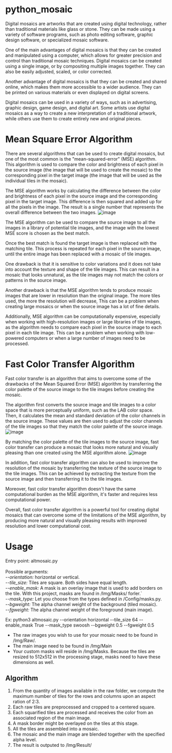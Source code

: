 # python_mosaic #
Digital mosaics are artworks that are created using digital technology, rather than traditional materials like glass or stone. They can be made using a variety of software programs, such as photo editing software, graphic design software, or specialized mosaic software.

One of the main advantages of digital mosaics is that they can be created and manipulated using a computer, which allows for greater precision and control than traditional mosaic techniques. Digital mosaics can be created using a single image, or by compositing multiple images together. They can also be easily adjusted, scaled, or color corrected.

Another advantage of digital mosaics is that they can be created and shared online, which makes them more accessible to a wider audience. They can be printed on various materials or even displayed on digital screens.

Digital mosaics can be used in a variety of ways, such as in advertising, graphic design, game design, and digital art. Some artists use digital mosaics as a way to create a new interpretation of a traditional artwork, while others use them to create entirely new and original pieces.

# Mean Square Error Algorithm #

There are several algorithms that can be used to create digital mosaics, but one of the most common is the "mean-squared-error" (MSE) algorithm. This algorithm is used to compare the color and brightness of each pixel in the source image (the image that will be used to create the mosaic) to the corresponding pixel in the target image (the image that will be used as the individual tiles in the mosaic).

The MSE algorithm works by calculating the difference between the color and brightness of each pixel in the source image and the corresponding pixel in the target image. This difference is then squared and added up for all the pixels in the image. The result is a single number that represents the overall difference between the two images.
![image](https://user-images.githubusercontent.com/83893249/215243004-c0ded7a8-9ba6-43ef-bf13-6b9046fb4363.png)


The MSE algorithm can be used to compare the source image to all the images in a library of potential tile images, and the image with the lowest MSE score is chosen as the best match.

Once the best match is found the target image is then replaced with the matching tile. This process is repeated for each pixel in the source image, until the entire image has been replaced with a mosaic of tile images.

One drawback is that it is sensitive to color variations and it does not take into account the texture and shape of the tile images. This can result in a mosaic that looks unnatural, as the tile images may not match the colors or patterns in the source image.

Another drawback is that the MSE algorithm tends to produce mosaic images that are lower in resolution than the original image. The more tiles used, the more the resolution will decrease, This can be a problem when creating large mosaics or when the source image has a lot of fine details.

Additionally, MSE algorithm can be computationally expensive, especially when working with high-resolution images or large libraries of tile images, as the algorithm needs to compare each pixel in the source image to each pixel in each tile image. This can be a problem when working with low-powered computers or when a large number of images need to be processed.

# Fast Color Transfer Algorithm #

Fast color transfer is an algorithm that aims to overcome some of the drawbacks of the Mean Squared Error (MSE) algorithm by transferring the color palette of the source image to the tile images before creating the mosaic.

The algorithm first converts the source image and tile images to a color space that is more perceptually uniform, such as the LAB color space. Then, it calculates the mean and standard deviation of the color channels in the source image. These values are then used to adjust the color channels of the tile images so that they match the color palette of the source image.
![image](https://user-images.githubusercontent.com/83893249/215278168-27c5e62f-d446-4208-9902-fc8cb7999f8a.png)

By matching the color palette of the tile images to the source image, fast color transfer can produce a mosaic that looks more natural and visually pleasing than one created using the MSE algorithm alone.
![image](https://user-images.githubusercontent.com/83893249/215278314-f315b110-502b-4c70-8aa1-5c5240743656.png)

In addition, fast color transfer algorithm can also be used to improve the resolution of the mosaic by transferring the texture of the source image to the tile images. This can be achieved by extracting the texture from the source image and then transferring it to the tile images.

Moreover, fast color transfer algorithm doesn't have the same computational burden as the MSE algorithm, it's faster and requires less computational power.

Overall, fast color transfer algorithm is a powerful tool for creating digital mosaics that can overcome some of the limitations of the MSE algorithm, by producing more natural and visually pleasing results with improved resolution and lower computational cost.

# Usage #

Entry point: altmosaic.py<br /><br />
Possible arguments:<br />
  *--orientation:* horizontal or vertical.<br />
  *--tile_size:* Tiles are square. Both sides have equal length.<br />
  *--enable_mask:* A mask is an overlay image that is used to add borders on the tile. With this project, masks are found in /Img/Masks/ forler.`<br />
  *--mask_type:* Let you choose from the types defined in /Config/masks.py.<br />
  *--bgweight:* The alpha channel weight of the background (tiled mosaic).<br />
  *--fgweight:* The alpha channel weight of the foreground (main image).<br />

Ex: python3 altmosaic.py --orientation horizontal --tile_size 64 --enable_mask True --mask_type swoosh --bgweight 0.5 --fgweight 0.5<br />
  
* The raw images you wish to use for your mosaic need to be found in /Img/Raw/.
* The main image need to be found in /Img/Main
* Your custom masks will reside in /Img/Masks. Because the tiles are resized to 512x512 in the processing stage, masks need to have these dimensions as   well.

## Algorithm ##
1. From the quantity of images available in the raw folder, we compute the maximum number of tiles for the rows and columns upon an aspect ration of 2:3.
2. Each raw tiles are preprocessed and cropped to a centered square. 
3. Each squarified tiles are processed and receives the color from an associated region of the main image.
4. A mask border might be overlayed on the tiles at this stage.
5. All the tiles are assembled into a mosaic.
6. The mosaic and the main image are blended together with the specified alpha level.
7. The result is outputed to /Img/Result/

